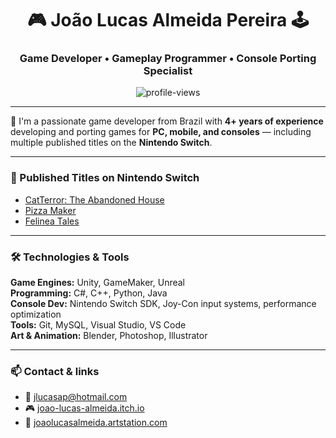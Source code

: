 <h1 align="center">🎮 João Lucas Almeida Pereira 🕹️</h1>
<h3 align="center">Game Developer • Gameplay Programmer • Console Porting Specialist</h3>

<p align="center">
  <img src="https://komarev.com/ghpvc/?username=Joao-Lucas-AP&label=Profile%20views&color=0e75b6&style=flat" alt="profile-views" />
</p>

---

🧠 I'm a passionate game developer from Brazil with **4+ years of experience** developing and porting games for **PC, mobile, and consoles** — including multiple published titles on the **Nintendo Switch**.

---

### 🚀 Published Titles on Nintendo Switch
- [CatTerror: The Abandoned House](https://www.nintendo.com/us/store/products/catterror-the-abandoned-house-switch/)
- [Pizza Maker](https://www.nintendo.com/us/store/products/pizza-maker-switch/)
- [Felinea Tales](https://www.nintendo.com/us/store/products/felinea-tales-switch/)

---

### 🛠️ Technologies & Tools
**Game Engines:** Unity, GameMaker, Unreal  
**Programming:** C#, C++, Python, Java  
**Console Dev:** Nintendo Switch SDK, Joy-Con input systems, performance optimization  
**Tools:** Git, MySQL, Visual Studio, VS Code  
**Art & Animation:** Blender, Photoshop, Illustrator  

---

### 📫 Contact & links
- 📧 jlucasap@hotmail.com  
- 🎮 [joao-lucas-almeida.itch.io](https://joao-lucas-almeida.itch.io)  
- 🎨 [joaolucasalmeida.artstation.com](https://joaolucasalmeida.artstation.com)  
